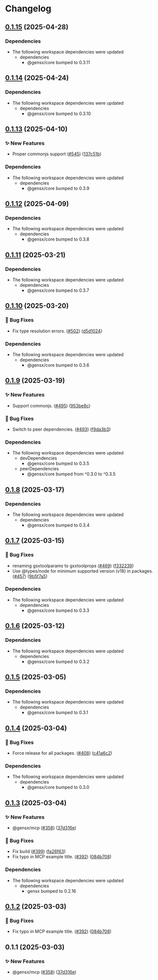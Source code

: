 # Changelog

## [0.1.15](https://github.com/gensx-inc/gensx/compare/gensx-mcp-v0.1.14...gensx-mcp-v0.1.15) (2025-04-28)


### Dependencies

* The following workspace dependencies were updated
  * dependencies
    * @gensx/core bumped to 0.3.11

## [0.1.14](https://github.com/gensx-inc/gensx/compare/gensx-mcp-v0.1.13...gensx-mcp-v0.1.14) (2025-04-24)


### Dependencies

* The following workspace dependencies were updated
  * dependencies
    * @gensx/core bumped to 0.3.10

## [0.1.13](https://github.com/gensx-inc/gensx/compare/gensx-mcp-v0.1.12...gensx-mcp-v0.1.13) (2025-04-10)


### ✨ New Features

* Proper commonjs support ([#545](https://github.com/gensx-inc/gensx/issues/545)) ([137c51b](https://github.com/gensx-inc/gensx/commit/137c51bb6ed408440ef9e0330ed3b887a12feeb3))


### Dependencies

* The following workspace dependencies were updated
  * dependencies
    * @gensx/core bumped to 0.3.9

## [0.1.12](https://github.com/gensx-inc/gensx/compare/gensx-mcp-v0.1.11...gensx-mcp-v0.1.12) (2025-04-09)


### Dependencies

* The following workspace dependencies were updated
  * dependencies
    * @gensx/core bumped to 0.3.8

## [0.1.11](https://github.com/gensx-inc/gensx/compare/gensx-mcp-v0.1.10...gensx-mcp-v0.1.11) (2025-03-21)


### Dependencies

* The following workspace dependencies were updated
  * dependencies
    * @gensx/core bumped to 0.3.7

## [0.1.10](https://github.com/gensx-inc/gensx/compare/gensx-mcp-v0.1.9...gensx-mcp-v0.1.10) (2025-03-20)


### 🐛 Bug Fixes

* Fix type resolution errors. ([#502](https://github.com/gensx-inc/gensx/issues/502)) ([d5d1024](https://github.com/gensx-inc/gensx/commit/d5d1024b3453c604c9a9110c564a91e31c0ba9a1))


### Dependencies

* The following workspace dependencies were updated
  * dependencies
    * @gensx/core bumped to 0.3.6

## [0.1.9](https://github.com/gensx-inc/gensx/compare/gensx-mcp-v0.1.8...gensx-mcp-v0.1.9) (2025-03-19)


### ✨ New Features

* Support commonjs. ([#495](https://github.com/gensx-inc/gensx/issues/495)) ([953be8c](https://github.com/gensx-inc/gensx/commit/953be8c36db9e2def73e40a32fabf8d9828b39a0))


### 🐛 Bug Fixes

* Switch to peer dependencies. ([#493](https://github.com/gensx-inc/gensx/issues/493)) ([f9da3b3](https://github.com/gensx-inc/gensx/commit/f9da3b3e3a88d8a412737cb26dff52efd01e0841))


### Dependencies

* The following workspace dependencies were updated
  * devDependencies
    * @gensx/core bumped to 0.3.5
  * peerDependencies
    * @gensx/core bumped from ^0.3.0 to ^0.3.5

## [0.1.8](https://github.com/gensx-inc/gensx/compare/gensx-mcp-v0.1.7...gensx-mcp-v0.1.8) (2025-03-17)


### Dependencies

* The following workspace dependencies were updated
  * dependencies
    * @gensx/core bumped to 0.3.4

## [0.1.7](https://github.com/gensx-inc/gensx/compare/gensx-mcp-v0.1.6...gensx-mcp-v0.1.7) (2025-03-15)


### 🐛 Bug Fixes

* renaming gsxtoolparams to gsxtoolprops ([#469](https://github.com/gensx-inc/gensx/issues/469)) ([f332239](https://github.com/gensx-inc/gensx/commit/f33223921a40976ab5084d8482be6c0af677da3e))
* Use @types/node for minimum supported version (v18) in packages. ([#457](https://github.com/gensx-inc/gensx/issues/457)) ([9b5f7a5](https://github.com/gensx-inc/gensx/commit/9b5f7a54820bd282b955685b7f809f25d7a0f58f))


### Dependencies

* The following workspace dependencies were updated
  * dependencies
    * @gensx/core bumped to 0.3.3

## [0.1.6](https://github.com/gensx-inc/gensx/compare/gensx-mcp-v0.1.5...gensx-mcp-v0.1.6) (2025-03-12)


### Dependencies

* The following workspace dependencies were updated
  * dependencies
    * @gensx/core bumped to 0.3.2

## [0.1.5](https://github.com/gensx-inc/gensx/compare/gensx-mcp-v0.1.4...gensx-mcp-v0.1.5) (2025-03-05)


### Dependencies

* The following workspace dependencies were updated
  * dependencies
    * @gensx/core bumped to 0.3.1

## [0.1.4](https://github.com/gensx-inc/gensx/compare/gensx-mcp-v0.1.3...gensx-mcp-v0.1.4) (2025-03-04)


### 🐛 Bug Fixes

* Force release for all packages. ([#408](https://github.com/gensx-inc/gensx/issues/408)) ([c41a6c2](https://github.com/gensx-inc/gensx/commit/c41a6c21f66dae8f257a58ad9a7c0335471fdfef))


### Dependencies

* The following workspace dependencies were updated
  * dependencies
    * @gensx/core bumped to 0.3.0

## [0.1.3](https://github.com/gensx-inc/gensx/compare/gensx-mcp-v0.1.2...gensx-mcp-v0.1.3) (2025-03-04)


### ✨ New Features

* @gensx/mcp ([#358](https://github.com/gensx-inc/gensx/issues/358)) ([37d316e](https://github.com/gensx-inc/gensx/commit/37d316e0819e3ae9ffc74f568170ff84fff4da3c))


### 🐛 Bug Fixes

* Fix build ([#399](https://github.com/gensx-inc/gensx/issues/399)) ([fa26f63](https://github.com/gensx-inc/gensx/commit/fa26f63ac688f0be423a9a6ce6585b7600bb6cb1))
* Fix typo in MCP example title. ([#392](https://github.com/gensx-inc/gensx/issues/392)) ([084b708](https://github.com/gensx-inc/gensx/commit/084b708e998fce0e352099bf363bd1b5773cf83c))


### Dependencies

* The following workspace dependencies were updated
  * dependencies
    * gensx bumped to 0.2.16

## [0.1.2](https://github.com/gensx-inc/gensx/compare/gensx-mcp-v0.1.1...gensx-mcp-v0.1.2) (2025-03-03)


### 🐛 Bug Fixes

* Fix typo in MCP example title. ([#392](https://github.com/gensx-inc/gensx/issues/392)) ([084b708](https://github.com/gensx-inc/gensx/commit/084b708e998fce0e352099bf363bd1b5773cf83c))

## 0.1.1 (2025-03-03)


### ✨ New Features

* @gensx/mcp ([#358](https://github.com/gensx-inc/gensx/issues/358)) ([37d316e](https://github.com/gensx-inc/gensx/commit/37d316e0819e3ae9ffc74f568170ff84fff4da3c))
